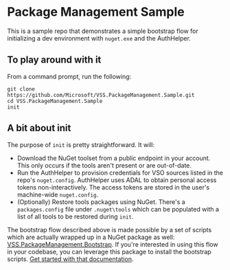 # Package Management Sample

This is a sample repo that demonstrates a simple bootstrap flow for initializing a dev environment with `nuget.exe` and the AuthHelper. 

## To play around with it
From a command prompt, run the following:

```
git clone https://github.com/Microsoft/VSS.PackageManagement.Sample.git
cd VSS.PackageManagement.Sample
init
```

## A bit about init
The purpose of `init` is pretty straightforward. It will:
* Download the NuGet toolset from a public endpoint in your account. This only occurs if the tools aren't present or are out-of-date.
* Run the AuthHelper to provision credentials for VSO sources listed in the repo's `nuget.config`. AuthHelper uses ADAL to obtain personal access tokens non-interactively. The access tokens are stored in the user's machine-wide `nuget.config`.
* (Optionally) Restore tools packages using NuGet. There's a `packages.config` file under `.nuget\tools` which can be populated with a list of all tools to be restored during `init`.

The bootstrap flow described above is made possible by a set of scripts which are actually wrapped up in a NuGet package as well: [VSS.PackageManagement.Bootstrap](https://github.com/Microsoft/VSS.PackageManagement.Bootstrap). If you're interested in using this flow in your codebase, you can leverage this package to install the bootstrap scripts. [Get started with that documentation](https://www.visualstudio.com/get-started/package/use/bootstrap-nuget).
